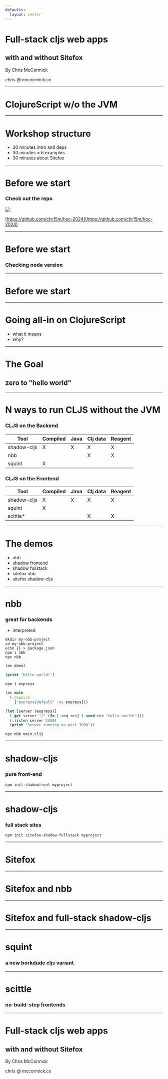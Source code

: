 ```yaml
---
defaults:
  layout: center
---
```


# Full-stack cljs web apps
## with and without Sitefox

By Chris McCormick

chris @ mccormick.cx

<!--

Hey, thanks for coming to the workshop today.
My name is Chris and today we are going to look at full-stack ClojureScript web apps with and without Sitefox.

What full-stack ClojureScript means is that you have ClojureScript running on the backend on the server side, not just in the browser.



Traditionally ClojureScript runs on the front-end in the browser.
Probably the most common way to run ClojureScript in the browser today is to use shadow-cljs.


# TODO:
# - [x] put git repo address in talk
# - [ ] get the install flow checked with versions
# - [ ] Think about nvm isolation and out of date shadowfront for example
# - [ ] Create .node_version file?
# - [ ] Replace shadowfront step with an example folder in the GH repo
# - [ ] Examples of everything
# - [ ] Artifact size comparisons?


# - 6 slides with bullets of pros/cons

Through examples show what these things are, get them running so you can understand the tradeoffs.
Subtext: full stack app with cljs without JVM.

My motivation: full stack js withou the jvm. sitefox is a framework for this. before we get to sitefox we need to understand the different ways to run clojurescript without the JVM and their tradeoffs.

-->

---

# ClojureScript w/o the JVM

<!--
So I want to show you three main things today.
Broadly speaking these three things are about running ClojureScript without depending on the JVM.
The first thing is about building and running ClojureScript in new ways beyond just shadow-cljs, and the tradeoffs of doing that.
The second thing is about running ClojureScript on the back-end, on the server side, or in the cloud, not just in the browser.
The third thing is about my own backend web development framework Sitefox, and how that fits into this puzzle of building ClojureScript web technology..
-->

---

# Workshop structure

- 30 minutes intro and deps
- 30 minutes = 6 examples
- 30 minutes about Sitefox

<!--
This is the structure of today's workshop.
-->

---

# Before we start
### Check out the repo

<img src="/repo-qr.png"/>

[https://github.com/chr15m/hoc-2024](https://github.com/chr15m/hoc-2024)

<!--
Before we start I'm going to get you to check out the repo for this workshop.
The repo contains the slides
-->

---

# Before we start
### Checking node version

<!--
Before we start let's make sure everybody has the minimum node version required to run the examples.
You can 
-->

---

# Before we start

---

# Going all-in on ClojureScript

- what it means
- why?


<!--
What:
- JVM versus Node/Browser runtime.

Why:
- Deployment environment optimized for JS.
- Library dependency from npm.
- Team has experience with JS ecosystem.
- Fast startup times.

- Non-blocking and event driven architecture (con).
- Unified language for frontend and backend.
- Native handling of web data formats.
- Well suited for websockets, SSE, streaming.

-->

---

# The Goal
## zero to "hello world"

<!--
What we are going to do today is go from nothing to "hello world" using each of the technologies or tools.
Examining the tradeoffs of different ClojureScript tooling.
-->

---

# N ways to run CLJS without the JVM

### CLJS on the Backend

| Tool        | Compiled | Java | Clj data | Reagent |
|-------------|----------|------|----------|---------|
| shadow-cljs | X        | X    | X        | X       |
| nbb         |          |      | X        | X       |
| squint      | X        |      |          |         |

### CLJS on the Frontend

| Tool        | Compiled | Java | Clj data | Reagent |
|-------------|----------|------|----------|---------|
| shadow-cljs | X        | X    | X        | X       |
| squint      | X        |      |          |         |
| scittle*    |          |      | X        | X       |

<!--
Everyone knows shadow-cljs is the default choice.
The disadvantage is the JVM dependency, and it's compiled.
Compiled = more complicated deployment story.
-->


<!--

# Five ways to run CLJS without the JVM

| Tool        | Compiled | Java | Clj data | Frontend | Backend | Reagent |
|-------------|----------|------|----------|----------|---------|---------|
| nbb         |          |      | X        |          | X       | X       |
| shadow-cljs | X        | X    | X        | X        | X       | X       |
| scittle*    |          |      | X        | X        |         | X       |
| squint      | X        |      |          | X        | X       |         |

* sitefox is a framework that runs on top
* cherry is related to squint

-->

<!--

* sitefox is a library/framework you can integrate with these
* scittle can now be used on the back-end but it's a niche use-case for e.g. webworkers.
* cherry's provides is a new lightweight cljs variant that compiles to modern JavaScript and integrates well with the existing ecosystem. So far I haven't found a reason to use it over shadow-cljs for my own projects but it may be worth looking into in the future.

-->


---

# The demos

- nbb
- shadow frontend
- shadow fullstack
- sitefox nbb
- sitefox shadow-cljs

<!--

# The tools

- nbb
- shadow-cljs (frontend)
- shadow-cljs (full stack)
- sitefox (framework / library)
- squint
- scittle

-->

---

# nbb
### great for backends

- interpreted

```
mkdir my-nbb-project
cd my-nbb-project
echo {} > package.json
npm i nbb
npx nbb
```

```clojure
(ns demo)

(print "Hello world!")
```

```
npm i express
```

```clojure
(ns main
  (:require
    ["express$default" :as express]))

(let [server (express)]
  (.get server "/" (fn [_req res] (.send res "Hello world!")))
  (.listen server 3000)
  (print "Server running on port 3000"))
```

```
npx nbb main.cljs
```

---

# shadow-cljs
### pure front-end

`npm init shadowfront myproject`

<!--
I made create-shadowfront as a fast way to bootstrap a shadow-cljs app.
This will install the creat-shadowfront script into your npm cache in your homedir. This will be localized to your node version.
-->

---

# shadow-cljs
### full stack sites

`npm init sitefox-shadow-fullstack myproject`

---

# Sitefox

<!--
Introduction to Sitefox, what is is and why it exists.
- opinionated
- batteries included
-->

---

# Sitefox and nbb

<!--
Using Sitefox with nbb (backend only).
-->

---

# Sitefox and full-stack shadow-cljs

<!--
Using sitefox with full-stack shadow-cljs.
-->

---

# squint
### a new borkdude cljs variant

<!--
When and why to use squint.
-->

---

# scittle
### no-build-step frontends

<!--
When and why to use scittle.
-->

---

# Full-stack cljs web apps
## with and without Sitefox

By Chris McCormick

chris @ mccormick.cx

<!--


-->

